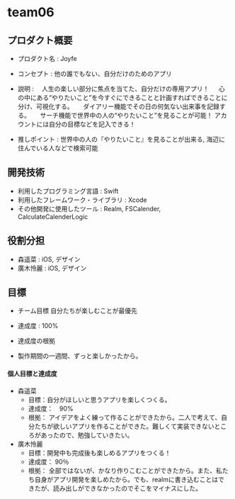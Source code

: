 # team06

## プロダクト概要
- プロダクト名 : Joyfe

- コンセプト : 他の誰でもない、自分だけのためのアプリ

- 説明 : 
 　人生の楽しい部分に焦点を当てた、自分だけの専用アプリ！
　 心の中にある“やりたいこと”を今すぐにできることと計画すればできることに分け、可視化する。 
　 ダイアリー機能でその日の何気ない出来事を記録する。
　 サーチ機能で世界中の人の“やりたいこと”を見ることが可能！
   アカウントには自分の目標などを記入できる！


- 推しポイント : 世界中の人の『やりたいこと』を見ることが出来る, 海辺に住んでいる人などで検索可能


## 開発技術
- 利用したプログラミング言語 : Swift
- 利用したフレームワーク・ライブラリ : Xcode 
- その他開発に使用したツール : Realm, FSCalender, CalculateCalenderLogic

## 役割分担
- 森遥菜 : iOS, デザイン
- 廣木怜麗 : iOS, デザイン

## 目標
- チーム目標
自分たちが楽しむことが最優先
- 達成度 : 100%

- 達成度の根拠
- 製作期間の一週間、ずっと楽しかったから。


#### 個人目標と達成度
- 森遥菜 
  - 目標：自分がほしいと思うアプリを楽しくつくる。 
  - 達成度：　90%
  - 根拠：  アイデアをよく練って作ることができたから。二人で考えて、自分たちが欲しいアプリを作ることができた。難しくて実装できないところがあったので、勉強していきたい。
- 廣木怜麗
  - 目標：開発中も完成後も楽しめるアプリをつくる！ 
  - 達成度： 90％
  - 根拠： 全部ではないが、かなり作りこむことができたから。また、私たち自身がアプリ開発を楽しめたから。でも、realmに書き込むことはできたが、読み出しができなかったのでそこをマイナスにした。
